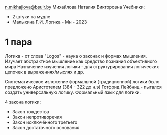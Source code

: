 n.mikhajlova@bsuir.by
Михайлова Наталия Викторовна
Учебники:

- 2 штуки на мудле
- Малыхина Г.И. Логика - Мн - 2023

# 1 пара

Логика - от слова "Logos" - наука о законах и формах мышления. Изучает абстрактное мышление как средство познания объективного мира
Назначение изучения логики - для структурирования логических цепочек в выражениях/мыслях и др.

Систематическое изложение формальной (традиционной) логики было предложено Аристотелем (384 - 322 до н.э)
Готфрид Лейбниц - пытался создать универсальную логику. Формальный язык для логики.

4 закона логики:
- Закон тождества
- Закон непротиворечия
- Закон исключённого третьего
- Закон достаточного основания